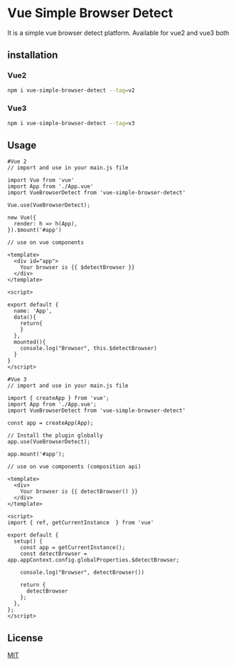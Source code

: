    # Vue Simple Browser Detect

It is a simple vue browser detect platform. Available for vue2 and vue3 both

## installation
### Vue2
```sh
npm i vue-simple-browser-detect --tag=v2
```
### Vue3
```sh
npm i vue-simple-browser-detect --tag=v3
```
## Usage

```vue
#Vue 2 
// import and use in your main.js file

import Vue from 'vue'
import App from './App.vue'
import VueBrowserDetect from 'vue-simple-browser-detect'

Vue.use(VueBrowserDetect);

new Vue({
  render: h => h(App),
}).$mount('#app')

```

```vue
// use on vue components 

<template>
  <div id="app">
    Your browser is {{ $detectBrowser }}
  </div>
</template>

<script>

export default {
  name: 'App',
  data(){
    return{
    }
  },
  mounted(){
    console.log("Browser", this.$detectBrowser)
  }
}
</script>

```

```vue
#Vue 3 
// import and use in your main.js file

import { createApp } from 'vue';
import App from './App.vue';
import VueBrowserDetect from 'vue-simple-browser-detect'

const app = createApp(App);

// Install the plugin globally
app.use(VueBrowserDetect);

app.mount('#app');
```

```vue
// use on vue components (composition api)

<template>
  <div>
    Your browser is {{ detectBrowser() }}
  </div>
</template>

<script>
import { ref, getCurrentInstance  } from 'vue'

export default {
  setup() {
    const app = getCurrentInstance();
    const detectBrowser = app.appContext.config.globalProperties.$detectBrowser;

    console.log("Browser", detectBrowser())

    return {
      detectBrowser
    };
  },
};
</script>

```
## License

[MIT](https://choosealicense.com/licenses/mit/)   